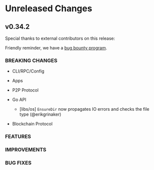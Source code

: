 # Unreleased Changes

## v0.34.2

Special thanks to external contributors on this release:

Friendly reminder, we have a [bug bounty program](https://hackerone.com/tendermint).

### BREAKING CHANGES

- CLI/RPC/Config

- Apps

- P2P Protocol

- Go API
  - [libs/os] `EnsureDir` now propagates IO errors and checks the file type (@erikgrinaker)

- Blockchain Protocol

### FEATURES

### IMPROVEMENTS

### BUG FIXES
